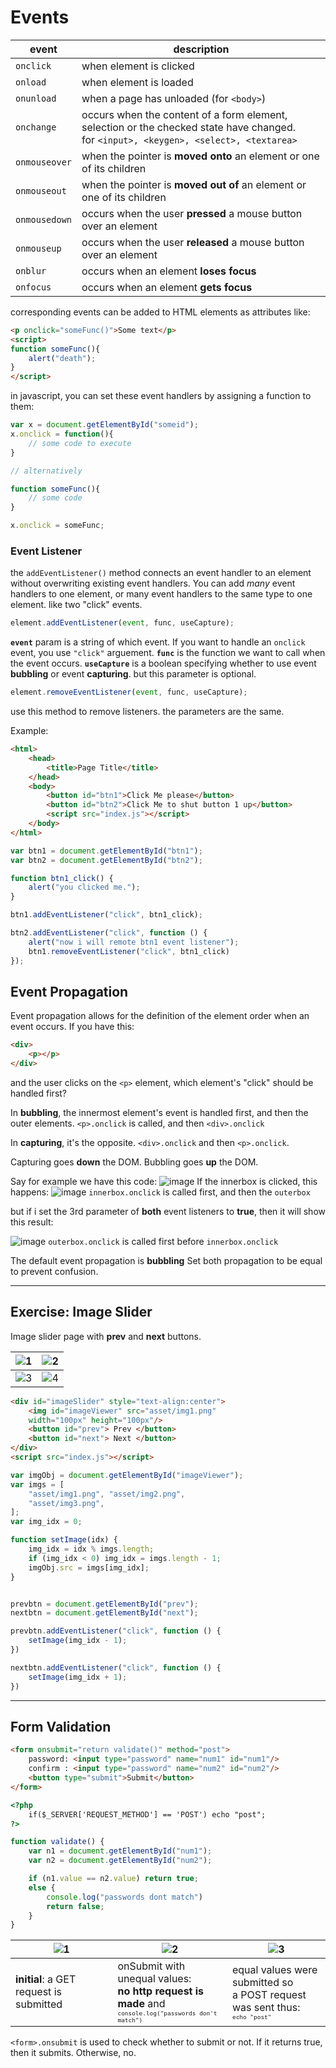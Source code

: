
# Events
|event|description|
|-|-|
|`onclick`|when element is clicked|
|`onload`|when element is loaded|
|`onunload`|when a page has unloaded (for `<body>`)|
|`onchange`|occurs when the content of a form element, selection or the checked state have changed.<br> for `<input>, <keygen>, <select>, <textarea>`|
|`onmouseover`|when the pointer is **moved onto** an element or one of its children|
|`onmouseout`|when the pointer is **moved out of** an element or one of its children|
|`onmousedown`|occurs when the user **pressed** a mouse button over an element|
|`onmouseup`|occurs when the user **released** a mouse button over an element|
|`onblur`|occurs when an element **loses focus**|
|`onfocus`|occurs when an element **gets focus**|

corresponding events can be added to HTML elements as attributes like: 
```html
<p onclick="someFunc()">Some text</p>
<script>
function someFunc(){
    alert("death");
}
</script>
```

in javascript, you can set these event handlers by assigning a function to them:
```javascript
var x = document.getElementById("someid");
x.onclick = function(){
    // some code to execute
}

// alternatively

function someFunc(){
    // some code
}

x.onclick = someFunc;
```

### Event Listener
the `addEventListener()` method connects an event handler to an element without overwriting existing event handlers. You can add *many* event handlers to one element, or many event handlers to the same type to one element. like two "click" events.

```javascript
element.addEventListener(event, func, useCapture);
```
**`event`** param is a string of which event. If you want to handle an `onclick` event, you use `"click"` arguement.
**`func`** is the function we want to call when the event occurs.
**`useCapture`** is a boolean specifying whether to use event **bubbling** or event **capturing**. but this parameter is optional.

```javascript
element.removeEventListener(event, func, useCapture);
```
use this method to remove listeners. the parameters are the same.

Example:

```html
<html>
	<head>
		<title>Page Title</title>
	</head>
	<body>
		<button id="btn1">Click Me please</button>
		<button id="btn2">Click Me to shut button 1 up</button>
		<script src="index.js"></script>
	</body>
</html>
```

```javascript
var btn1 = document.getElementById("btn1");
var btn2 = document.getElementById("btn2");

function btn1_click() {
    alert("you clicked me.");
}

btn1.addEventListener("click", btn1_click);

btn2.addEventListener("click", function () {
    alert("now i will remote btn1 event listener");
    btn1.removeEventListener("click", btn1_click)
});
```

## Event Propagation

Event propagation allows for the definition of the element order when an event occurs. If you have this:
```html
<div>
    <p></p>
</div>
```

and the user  clicks on the `<p>` element, which element's "click" should be handled first?

In **bubbling**, the innermost element's event is handled first, and then the outer elements.
`<p>.onclick` is called, and then `<div>.onclick`

In **capturing**, it's the opposite.
`<div>.onclick` and then `<p>.onclick`.

 Capturing goes **down** the DOM. 
 Bubbling goes **up** the DOM.

Say for example we have this code:
![image](.imgs/eventpropa_code.png)
If the innerbox is clicked, this happens:
![image](.imgs/eventpropa_res.png)
`innerbox.onclick` is called first, and then the `outerbox`

but if i set the 3rd parameter of **both** event listeners to **true**, then it will show this result:

![image](.imgs/eventpropa_res2.png)
`outerbox.onclick` is called first before `innerbox.onclick`

 The default event propagation is **bubbling**
 Set both propagation to be equal to prevent confusion.

---
## Exercise: Image Slider

Image slider page with **prev** and **next** buttons.

|![1](.imgs/ex-img-slider-res.png "output")|![2](.imgs/ex-img-slider-res2.png "next is pressed")|
|-|-|
|![3](.imgs/ex-img-slider-res3.png "next is pressed again")|![4](.imgs/ex-img-slider-res4.png "previous is pressed")|

```html
<div id="imageSlider" style="text-align:center">
	<img id="imageViewer" src="asset/img1.png" 
	width="100px" height="100px"/>
	<button id="prev"> Prev </button>
	<button id="next"> Next </button>
</div>
<script src="index.js"></script>
```

```javascript
var imgObj = document.getElementById("imageViewer");
var imgs = [
    "asset/img1.png", "asset/img2.png", 
	"asset/img3.png",
];
var img_idx = 0;

function setImage(idx) {
    img_idx = idx % imgs.length;
    if (img_idx < 0) img_idx = imgs.length - 1;
    imgObj.src = imgs[img_idx];
}


prevbtn = document.getElementById("prev");
nextbtn = document.getElementById("next");

prevbtn.addEventListener("click", function () {
    setImage(img_idx - 1);
})

nextbtn.addEventListener("click", function () {
    setImage(img_idx + 1);
})
```
---

## Form Validation

```html
<form onsubmit="return validate()" method="post">
	password: <input type="password" name="num1" id="num1"/> 
	confirm : <input type="password" name="num2" id="num2"/> 
	<button type="submit">Submit</button>
</form>

<?php
	if($_SERVER['REQUEST_METHOD'] == 'POST') echo "post";
?>
```
```javascript
function validate() {
    var n1 = document.getElementById("num1");
    var n2 = document.getElementById("num2");

    if (n1.value == n2.value) return true;
    else {
        console.log("passwords dont match")
        return false;
    }
}
```

|![1](.imgs/formvalidation-1.png)|![2](.imgs/formvalidation-2.png)|![3](.imgs/formvalidation-3.png)|
|-|-|-|
|**initial**: a GET request is submitted<br>|onSubmit with unequal values:<br>**no http request is made** and <br><sub><sup>`console.log("passwords don't match")`</sub></sub>|equal values were submitted so<br>a POST request was sent thus:<br> <sub><sup>`echo "post"`</sup></sub>|

 `<form>.onsubmit` is used to check whether to submit or not. If it returns true, then it submits. Otherwise, no. 
